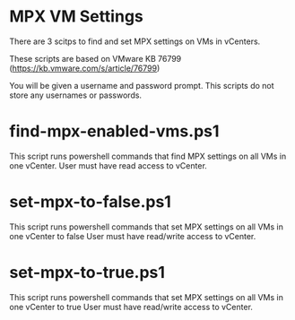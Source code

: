 # MPX VM Settings
There are 3 scitps to find and set MPX settings on VMs in vCenters.

These scripts are based on VMware KB 76799 (https://kb.vmware.com/s/article/76799)

You will be given a username and password prompt. This scripts do not store any usernames or passwords.

# find-mpx-enabled-vms.ps1

This script runs powershell commands that find MPX settings on all VMs in one vCenter.
User must have read access to vCenter.

# set-mpx-to-false.ps1

This script runs powershell commands that set MPX settings on all VMs in one vCenter to false
User must have read/write access to vCenter.

# set-mpx-to-true.ps1

This script runs powershell commands that set MPX settings on all VMs in one vCenter to true
User must have read/write access to vCenter.

